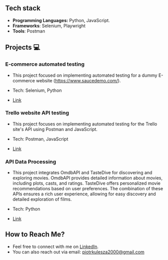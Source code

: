 ## Tech stack<a name=techstack></a>

- **Programming Languages:** Python, JavaScript.
- **Frameworks**: Selenium, Playwright
- **Tools**: Postman
  
## Projects :computer: <a name=projects></a>

### E-commerce automated testing

- This project focused on implementing automated testing for a dummy E-commerce website (https://www.saucedemo.com/).
- Tech: Selenium, Python
  
- [Link](https://github.com/p-kulesza/ecommerce_SeleniumPython_POM)

### Trello website API testing

- This project focuses on implementing automated testing for the Trello site's API using Postman and JavaScript.
- Tech: Postman, JavaScript
  
- [Link](https://github.com/p-kulesza/API-testing)

### API Data Processing

- This project integrates OmdbAPI and TasteDive  for discovering and exploring movies. OmdbAPI provides detailed information about movies, including plots, casts, and ratings. TasteDive offers personalized movie recommendations based on user preferences. The combination of these APIs ensures a rich user experience, allowing for easy discovery and detailed exploration of films.
- Tech: Python

- [Link](https://github.com/p-kulesza/APIDataProcessing)
  
## How to Reach Me?<a name="reach"></a>

- Feel free to connect with me on [LinkedIn](https://www.linkedin.com/in/piotrkulesza2000/).
- You can also reach out via email: piotrkulesza2000@gmail.com
